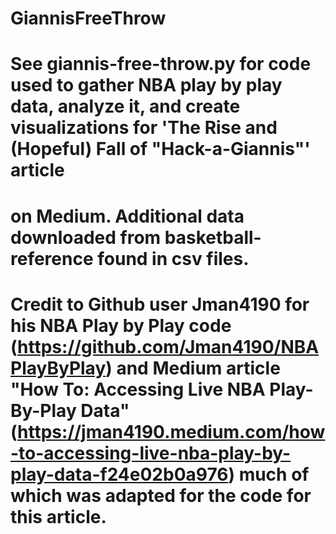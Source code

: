 # GiannisFreeThrow
# See giannis-free-throw.py for code used to gather NBA play by play data, analyze it, and create visualizations for 'The Rise and (Hopeful) Fall of "Hack-a-Giannis"' article
# on Medium. Additional data downloaded from basketball-reference found in csv files.
# Credit to Github user Jman4190 for his NBA Play by Play code (https://github.com/Jman4190/NBAPlayByPlay) and Medium article "How To: Accessing Live NBA Play-By-Play Data" (https://jman4190.medium.com/how-to-accessing-live-nba-play-by-play-data-f24e02b0a976) much of which was adapted for the code for this article.
